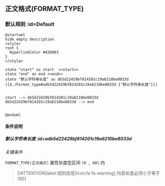 ## 正文格式(FORMAT_TYPE) <!-- {docsify-ignore-all} -->

   

### 默认规则 :id=Default

```plantuml
@startuml
hide empty description
<style>
root {
  HyperlinkColor #42b983
}
</style>

state "start" as start  <<start>>
state "end" as end <<end>>
state "默认字符串长度" as db5d22429bf814201c19a6210be8033d [[$./Format_type#adb5d22429bf814201c19a6210be8033d {"默认字符串长度"}]]


start --> db5d22429bf814201c19a6210be8033d 
db5d22429bf814201c19a6210be8033d --> end 


@enduml
```

#### 条件说明

##### 默认字符串长度 :id=adb5d22429bf814201c19a6210be8033d


*关键条件*


`FORMAT_TYPE(正文格式)` 属性长度在区间 `(0 , 60]` 内

> [!ATTENTION|label:规则信息|icon:fa fa-warning]
> 内容长度必须小于等于[60]







